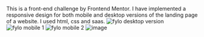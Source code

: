 This is a front-end challenge by Frontend Mentor. I have implemented a responsive design for both mobile and desktop versions of the landing page of a website.
I used html, css and saas.
![fylo desktop version](https://user-images.githubusercontent.com/31589150/130818422-5aa2084a-f21b-4ad9-a3b7-82e5885968aa.png)
![fylo mobile 1](https://user-images.githubusercontent.com/31589150/130818450-4542904d-75b4-4032-a5d1-21df64332268.png)
![fylo mobile 2](https://user-images.githubusercontent.com/31589150/130818471-a21d70d9-d85c-4759-97c2-2dfe2f71df05.PNG)
![image](https://user-images.githubusercontent.com/31589150/130818349-a21a22b3-2bff-47ad-a909-491ffcb157ed.png)


